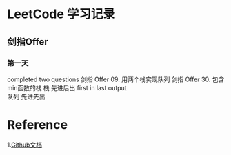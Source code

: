 # LeetCode 学习记录
## 剑指Offer
### 第一天
completed two questions
剑指 Offer 09. 用两个栈实现队列
剑指 Offer 30. 包含min函数的栈
栈 先进后出 first in last output  
队列 先进先出

# Reference
1.[Github文档](https://docs.github.com/cn/get-started/writing-on-github/getting-started-with-writing-and-formatting-on-github/basic-writing-and-formatting-syntax)
